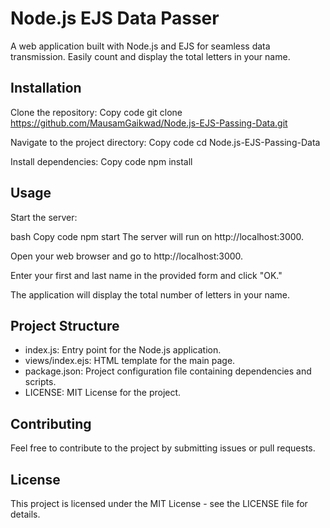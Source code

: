# Node.js EJS Data Passer
A web application built with Node.js and EJS for seamless data transmission. Easily count and display the total letters in your name.

## Installation
Clone the repository:
Copy code
git clone https://github.com/MausamGaikwad/Node.js-EJS-Passing-Data.git

Navigate to the project directory:
Copy code
cd Node.js-EJS-Passing-Data

Install dependencies:
Copy code
npm install

## Usage
Start the server:

bash
Copy code
npm start
The server will run on http://localhost:3000.

Open your web browser and go to http://localhost:3000.

Enter your first and last name in the provided form and click "OK."

The application will display the total number of letters in your name.

## Project Structure
* index.js: Entry point for the Node.js application.
* views/index.ejs: HTML template for the main page.
* package.json: Project configuration file containing dependencies and scripts.
* LICENSE: MIT License for the project.
## Contributing
Feel free to contribute to the project by submitting issues or pull requests.

## License
This project is licensed under the MIT License - see the LICENSE file for details.

